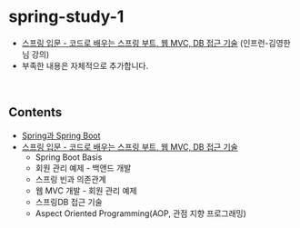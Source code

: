 # spring-study-1 
* [스프링 입문 - 코드로 배우는 스프링 부트, 웹 MVC, DB 접근 기술](https://www.inflearn.com/course/%EC%8A%A4%ED%94%84%EB%A7%81-%EC%9E%85%EB%AC%B8-%EC%8A%A4%ED%94%84%EB%A7%81%EB%B6%80%ED%8A%B8/dashboard) (인프런-김영한님 강의)
* 부족한 내용은 자체적으로 추가합니다.

<br>

## Contents
* [Spring과 Spring Boot](#spring과-spring-boot)
* [스프링 입문 - 코드로 배우는 스프링 부트, 웹 MVC, DB 접근 기술](https://github.com/HYEEWON/spring-study/blob/master/_text/%5B1%5D%EC%8A%A4%ED%94%84%EB%A7%81%EC%9E%85%EB%AC%B8.md)
  * Spring Boot Basis
  * 회원 관리 예제 - 백앤드 개발
  * 스프링 빈과 의존관계
  * 웹 MVC 개발 - 회원 관리 예제
  * 스프링DB 접근 기술
  * Aspect Oriented Programming(AOP, 관점 지향 프로그래밍)

